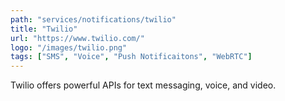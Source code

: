 ```yaml
---
path: "services/notifications/twilio"
title: "Twilio"
url: "https://www.twilio.com/"
logo: "/images/twilio.png"
tags: ["SMS", "Voice", "Push Notificaitons", "WebRTC"]
---
```


Twilio offers powerful APIs for text messaging, voice, and video.
